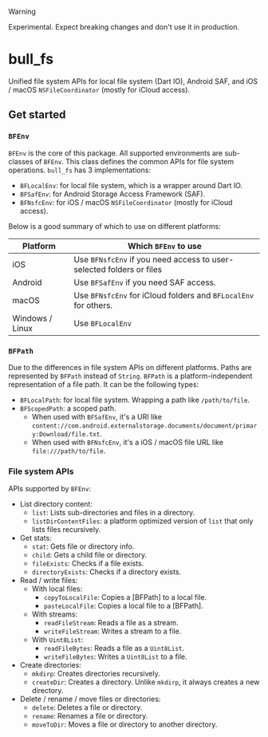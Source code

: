 > [!WARNING]  
> Experimental. Expect breaking changes and don't use it in production.

# bull_fs

Unified file system APIs for local file system (Dart IO), Android SAF, and iOS / macOS `NSFileCoordinator` (mostly for iCloud access).

## Get started

### `BFEnv`

`BFEnv` is the core of this package. All supported environments are sub-classes of `BFEnv`. This class defines the common APIs for file system operations. `bull_fs` has 3 implementations:

- `BFLocalEnv`: for local file system, which is a wrapper around Dart IO.
- `BFSafEnv`: for Android Storage Access Framework (SAF).
- `BFNsfcEnv`: for iOS / macOS `NSFileCoordinator` (mostly for iCloud access).

Below is a good summary of which to use on different platforms:

| Platform        | Which `BFEnv` to use                                                 |
| --------------- | -------------------------------------------------------------------- |
| iOS             | Use `BFNsfcEnv` if you need access to user-selected folders or files |
| Android         | Use `BFSafEnv` if you need SAF access.                               |
| macOS           | Use `BFNsfcEnv` for iCloud folders and `BFLocalEnv` for others.      |
| Windows / Linux | Use `BFLocalEnv`                                                     |

### `BFPath`

Due to the differences in file system APIs on different platforms. Paths are represented by `BFPath` instead of `String`. `BFPath` is a platform-independent representation of a file path. It can be the following types:

- `BFLocalPath`: for local file system. Wrapping a path like `/path/to/file`.
- `BFScopedPath`: a scoped path.
  - When used with `BFSafEnv`, it's a URI like `content://com.android.externalstorage.documents/document/primary:Download/file.txt`.
  - When used with `BFNsfcEnv`, it's a iOS / macOS file URL like `file:///path/to/file`.

### File system APIs

APIs supported by `BFEnv`:

- List directory content:
  - `list`: Lists sub-directories and files in a directory.
  - `listDirContentFiles`: a platform optimized version of `list` that only lists files recursively.
- Get stats:
  - `stat`: Gets file or directory info.
  - `child`: Gets a child file or directory.
  - `fileExists`: Checks if a file exists.
  - `directoryExists`: Checks if a directory exists.
- Read / write files:
  - With local files:
    - `copyToLocalFile`: Copies a [BFPath] to a local file.
    - `pasteLocalFile`: Copies a local file to a [BFPath].
  - With streams:
    - `readFileStream`: Reads a file as a stream.
    - `writeFileStream`: Writes a stream to a file.
  - With `Uint8List`:
    - `readFileBytes`: Reads a file as a `Uint8List`.
    - `writeFileBytes`: Writes a `Uint8List` to a file.
- Create directories:
  - `mkdirp`: Creates directories recursively.
  - `createDir`: Creates a directory. Unlike `mkdirp`, it always creates a new directory.
- Delete / rename / move files or directories:
  - `delete`: Deletes a file or directory.
  - `rename`: Renames a file or directory.
  - `moveToDir`: Moves a file or directory to another directory.
